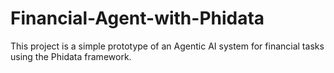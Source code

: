# Financial-Agent-with-Phidata
This project is a simple prototype of an Agentic AI system for financial tasks using the Phidata framework.

